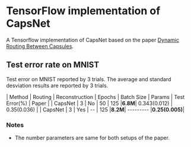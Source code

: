 # TensorFlow implementation of CapsNet

A Tensorflow implementation of CapsNet based on the paper [Dynamic Routing Between Capsules](https://arxiv.org/abs/1710.09829).

## Test error rate on MNIST

Test error on MNIST reported by 3 trials. The average and standard desviation results are reported by 3 trials.

| Method  | Routing | Reconstruction | Epochs | Batch Size | Params | Test Error(%) |     Paper     |
| CapsNet |    3    |      No        |   50   |     125    |**6.8M**| 0.343(0.012)  |  0.35(0.036)  |
| CapsNet |    3    |      Yes       |   --   |     125    |**8.2M**|   ---------   |**0.25(0.005)**| 

### Notes

* The number parameters are same for both setups of the paper.  
